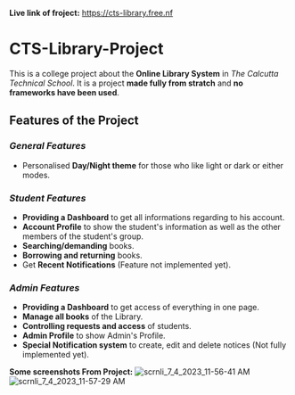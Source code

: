 **Live link of froject:**
https://cts-library.free.nf

# CTS-Library-Project
This is a college project about the __Online Library System__ in _The Calcutta Technical School_. It is a project **made fully from stratch** and **no frameworks have been used**.
## Features of the Project
### *General Features*
* Personalised **Day/Night theme** for those who like light or dark or either modes.
### *Student Features*
* **Providing a Dashboard** to get all informations regarding to his account.
* **Account Profile** to show the student's information as well as the other members of the student's group.
* **Searching/demanding** books.
* **Borrowing and returning** books.
* Get **Recent Notifications** (Feature not implemented yet).
### *Admin Features*
* **Providing a Dashboard** to get access of everything in one page.
* **Manage all books** of the Library.
* **Controlling requests and access** of students.
* **Admin Profile** to show Admin's Profile.
* **Special Notification system** to create, edit and delete notices (Not fully implemented yet).

**Some screenshots From Project:**
![scrnli_7_4_2023_11-56-41 AM](https://github.com/CTSLibrary007/CTS-Library-Project/assets/120374061/8666c4c8-6914-44a6-a456-6cd8903d8fa8)
![scrnli_7_4_2023_11-57-29 AM](https://github.com/CTSLibrary007/CTS-Library-Project/assets/120374061/4d589bc3-b7a1-4c50-8f82-7837633a5b0e)
